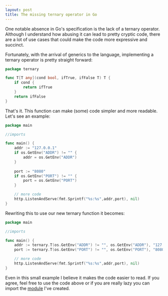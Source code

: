 ```yaml
---
layout: post
title: The missing ternary operator in Go
---
```


One notable absence in Go's specification is the lack of a ternary operator. Although I understand how abusing it can lead to pretty cryptic code, there are a lot of use cases that could make the code more expressive and succinct.

Fortunately, with the arrival of generics to the language, implementing a ternary operator is pretty straight forward:

```go
package ternary

func T[T any](cond bool, ifTrue, ifFalse T) T {
    if cond {
        return ifTrue
    }
    return ifFalse
}
```

That's it. This function can make (some) code simpler and more readable. Let's see an example:

```go
package main

//imports

func main() {
    addr := "127.0.0.1"
    if os.GetEnv("ADDR") != "" {
        addr = os.GetEnv("ADDR")
    }
    
    port := "8080"
    if os.GetEnv("PORT") != "" {
        port = os.GetEnv("PORT")
    }

    // more code
    http.ListenAndServe(fmt.Sprintf("%s:%s",addr,port), nil)
}
```

Rewriting this to use our new ternary function it becomes:

```go
package main

//imports

func main() {
    addr := ternary.T(os.GetEnv("ADDR") != "", os.GetEnv("ADDR"), "127.0.0.1")
    port := ternary.T(os.GetEnv("PORT") != "", os.GetEnv("PORT"), "8080")

    // more code
    http.ListenAndServe(fmt.Sprintf("%s:%s",addr,port), nil)
}
```

Even in this small example I believe it makes the code easier to read. If you agree, feel free to use the code above or if you are really lazy you can import the [module](https://github.com/bluescreen10/ternary) I've created.
